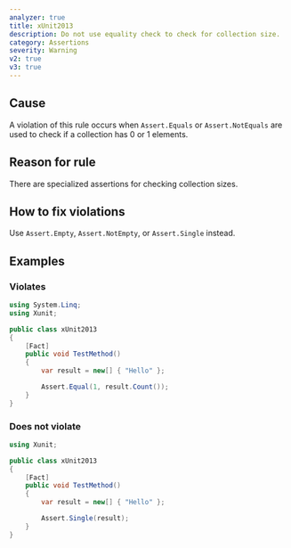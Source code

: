 ```yaml
---
analyzer: true
title: xUnit2013
description: Do not use equality check to check for collection size.
category: Assertions
severity: Warning
v2: true
v3: true
---
```


## Cause

A violation of this rule occurs when `Assert.Equals` or `Assert.NotEquals` are used to check if a collection has 0 or 1 elements.

## Reason for rule

There are specialized assertions for checking collection sizes.

## How to fix violations

Use `Assert.Empty`, `Assert.NotEmpty`, or `Assert.Single` instead.

## Examples

### Violates

```csharp
using System.Linq;
using Xunit;

public class xUnit2013
{
    [Fact]
    public void TestMethod()
    {
        var result = new[] { "Hello" };

        Assert.Equal(1, result.Count());
    }
}
```

### Does not violate

```csharp
using Xunit;

public class xUnit2013
{
    [Fact]
    public void TestMethod()
    {
        var result = new[] { "Hello" };

        Assert.Single(result);
    }
}
```
